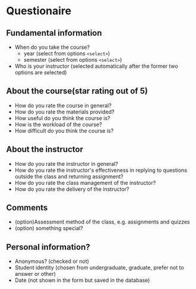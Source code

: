# Questionaire

## Fundamental information
* When do you take the course?
    * year (select from options `<select>`)
    * semester (select from options `<select>`)
* Who is your instructor (selected automatically after the former two options are selected)

## About the course(star rating out of 5)
* How do you rate the course in general? 
* How do you rate the materials provided? 
* How useful do you think the course is?
* How is the workload of the course?
* How difficult do you think the course is?

## About the instructor
* How do you rate the instructor in general?
* How do you rate the instructor's effectiveness in replying to questions outside the class and returning assignment?
* How do you rate the class management of the instructor?
* How do you rate the delivery of the instructor?

## Comments
* (option)Assessment method of the class, e.g. assignments and quizzes
* (option) something special?

## Personal information?
* Anonymous? (checked or not)
* Student identity (chosen from undergraduate, graduate, prefer not to answer or other)
* Date (not shown in the form but saved in the database)

